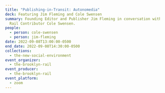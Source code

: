 ```yaml
---
title: "Publishing-in-Transit: Autonomedia"
deck: Featuring Jim Fleming and Cole Swensen
summary: Founding Editor and Publisher Jim Fleming in conversation with Poet and
  Rail Contributor Cole Swensen.
people:
  - person: cole-swensen
  - person: jim-fleming
date: 2022-09-08T13:00:00-0500
end_date: 2022-09-08T14:30:00-0500
collections:
  - the-new-social-environment
event_organizer:
  - the-brooklyn-rail
event_producer:
  - the-brooklyn-rail
event_platform:
  - zoom
---
```

